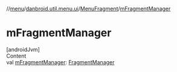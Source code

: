 //[menu](../../index.md)/[danbroid.util.menu.ui](../index.md)/[MenuFragment](index.md)/[mFragmentManager](m-fragment-manager.md)



# mFragmentManager  
[androidJvm]  
Content  
val [mFragmentManager](m-fragment-manager.md): [FragmentManager](https://developer.android.com/reference/kotlin/androidx/fragment/app/FragmentManager.html)  



